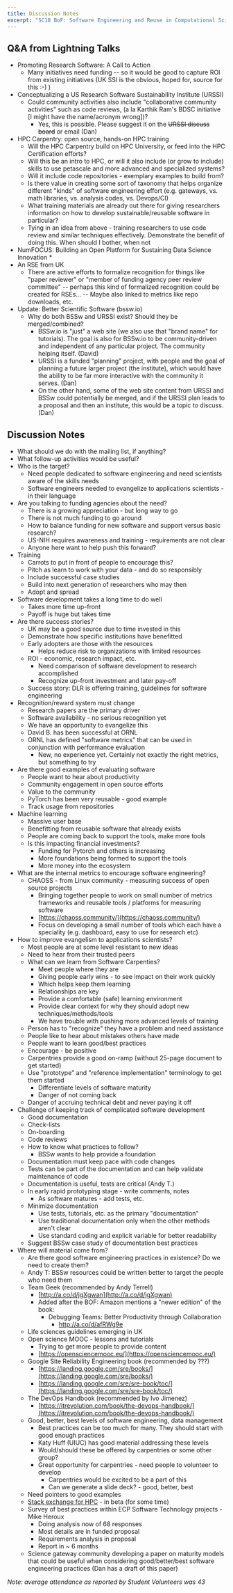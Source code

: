 ```yaml
---
title: Discussion Notes
excerpt: "SC18 BoF: Software Engineering and Reuse in Computational Science and Engineering"
---
```


## Q&A from Lightning Talks

*   Promoting Research Software: A Call to Action
    *   Many initiatives need funding -- so it would be good to capture ROI from existing initiatives (UK SSI is the obvious, hoped for, source for this :-) )
*   Conceptualizing a US Research Software Sustainability Institute (URSSI)
    *   Could community activities also include "collaborative community activities" such as code reviews, (a la Karthik Ram's BDSC initiative [I might have the name/acronym wrong])?
        *   Yes, this is possible. Please suggest it on the ~~URSSI discuss board~~ or email (Dan)
*   HPC Carpentry: open source, hands-on HPC training
    *   Will the HPC Carpentry build on HPC University, or feed into the HPC Certification efforts?
    *   Will this be an intro to HPC, or will it also include (or grow to include) skills to use petascale and more advanced and specialized systems?
    *   Will it include code repositories - exemplary examples to build from?
    *   Is there value in creating some sort of taxonomy that helps organize different "kinds" of software engineering effort (e.g. gateways, vs. math libraries, vs. analysis codes, vs. Devops/CI)
    *   What training materials are already out there for giving researchers information on how to develop sustainable/reusable software in particular?
    *   Tying in an idea from above - training researchers to use code review and similar techniques effectively. Demonstrate the benefit of doing this. When should I bother, when not
*   NumFOCUS: Building an Open Platform for Sustaining Data Science Innovation
    *   
*   An RSE from UK
    *   There are active efforts to formalize recognition for things like "paper reviewer" or "member of funding agency peer review committee" -- perhaps this kind of formalized recognition could be created for RSEs… -- Maybe also linked to metrics like repo downloads, etc.
*   Update: Better Scientific Software (bssw.io)
    *   Why do both BSSw and URSSI exist? Should they be merged/combined?
        *   BSSw.io is "just" a web site (we also use that "brand name" for tutorials).  The goal is also for BSSw.io to be community-driven and independent of any particular project. The community helping itself. (David)
        *   URSSI is a funded "planning" project, with people and the goal of planning a future larger project (the institute), which would have the ability to be far more interactive with the community it serves. (Dan)
        *   On the other hand, some of the web site content from URSSI and BSSw could potentially be merged, and if the URSSI plan leads to a proposal and then an institute, this would be a topic to discuss. (Dan)

## Discussion Notes

*   What should we do with the mailing list, if anything?
*   What follow-up activities would be useful?
*   Who is the target?
    *   Need people dedicated to software engineering and need scientists aware of the skills needs
    *   Software engineers needed to evangelize to applications scientists - in their language
*   Are you talking to funding agencies about the need?
    *   There is a growing appreciation - but long way to go
    *   There is not much funding to go around
    *   How to balance funding for new software and support versus basic research?
    *   US-NIH requires awareness and training - requirements are not clear
    *   Anyone here want to help push this forward?
*   Training
    *   Carrots to put in front of people to encourage this?
    *   Pitch as learn to work with your data - and do so responsibly
    *   Include successful case studies
    *   Build into next generation of researchers who may then
    *   Adopt and spread
*   Software development takes a long time to do well
    *   Takes more time up-front
    *   Payoff is huge but takes time
*   Are there success stories?
    *   UK may be a good source due to time invested in this
    *   Demonstrate how specific institutions have benefitted
    *   Early adopters are those with the resources
        *   Helps reduce risk to organizations with limited resources
    *   ROI - economic, research impact, etc.
        *   Need comparison of software development to research accomplished
        *   Recognize up-front investment and later pay-off
    *   Success story: DLR is offering training, guidelines for software engineering
*   Recognition/reward system must change
    *   Research papers are the primary driver
    *   Software availability - no serious recognition yet
    *   We have an opportunity to evangelize this 
    *   David B. has been successful at ORNL
    *   ORNL has defined "software metrics" that can be used in conjunction with performance evaluation
        *   New, no experience yet.  Certainly not exactly the right metrics, but something to try
*   Are there good examples of evaluating software
    *   People want to hear about productivity
    *   Community engagement in open source efforts
    *   Value to the community
    *   PyTorch has been very reusable - good example
    *   Track usage from repositories
*   Machine learning
    *   Massive user base
    *   Benefitting from reusable software that already exists
    *   People are coming back to support the tools, make more tools
    *   Is this impacting financial investments?
        *   Funding for Pytorch and others is increasing
        *   More foundations being formed to support the tools
        *   More money into the ecosystem
*   What are the internal metrics to encourage software engineering?
    *   CHAOSS - from Linux community - measuring success of open source projects
        *   Bringing together people to work on small number of metrics frameworks and reusable tools / platforms for measuring software
        *   [https://chaoss.community/](https://chaoss.community/)
        *   Focus on developing a small number of tools which each have a speciality (e.g. dashboard, easy to use for research etc)
*   How to improve evangelism to applications scientists?
    *   Most people are at some level resistant to new ideas
    *   Need to hear from their trusted peers
    *   What can we learn from Software Carpenties?
        *   Meet people where they are
        *   Giving people early wins - to see impact on their work quickly
        *   Which helps keep them learning
        *   Relationships are key 
        *   Provide a comfortable (safe) learning environment
        *   Provide clear context for why they should adopt new techniques/methods/tools
        *   We have trouble with pushing more advanced levels of training
    *   Person has to "recognize" they have a problem and need assistance
    *   People like to hear about mistakes others have made
    *   People want to learn good/best practices
    *   Encourage - be positive
    *   Carpentries provide a good on-ramp (without 25-page document to get started)
    *   Use "prototype" and "reference implementation" terminology to get them started
        *   Differentiate levels of software maturity
        *   Danger of not coming back
    *   Danger of accruing technical debt and never paying it off
*   Challenge of keeping track of complicated software development
    *   Good documentation
    *   Check-lists
    *   On-boarding
    *   Code reviews
    *   How to know what practices to follow?
        *   BSSw wants to help provide a foundation
    *   Documentation must keep pace with code changes
    *   Tests can be part of the documentation and can help validate maintenance of code
    *   Documentation is useful, tests are critical (Andy T.)
    *   In early rapid prototyping stage - write comments, notes
        *   As software matures - add tests, etc.
    *   Minimize documentation
        *   Use tests, tutorials, etc. as the primary "documentation"
        *   Use traditional documentation only when the other methods aren't clear
        *   Use standard coding and explicit variable for better readability 
    *   Suggest BSSw case study of documentation best practices
*   Where will material come from?
    *   Are there good software engineering practices in existence?  Do we need to create them?
    *   Andy T: BSSw resources could be written better to target the people who need them
    *   Team Geek (recommended by Andy Terrell)
        *   [http://a.co/d/jgXgwan](http://a.co/d/jgXgwan)
        *   Added after the BOF: Amazon mentions a "newer edition" of the book: 
            *   Debugging Teams: Better Productivity through Collaboration
                *   [http://a.co/d/afRWg9e ](http://a.co/d/afRWg9e)
    *   Life sciences guidelines emerging in UK
    *   Open science MOOC - lessons and tutorials
        *   Trying to get more people to provide content
        *   [https://opensciencemooc.eu/](https://opensciencemooc.eu/)
    *   Google Site Reliability Engineering book (recommended by ???)
        *   [https://landing.google.com/sre/books/](https://landing.google.com/sre/books/)
        *   [https://landing.google.com/sre/sre-book/toc/](https://landing.google.com/sre/sre-book/toc/)
    *   The DevOps Handbook (recommended by Ivo Jimenez)
        *   [https://itrevolution.com/book/the-devops-handbook/](https://itrevolution.com/book/the-devops-handbook/)
    *   Good, better, best levels of software engineering, data management
        *   Best practices can be too much for many.  They should start with good enough practices
        *   Katy Huff (UIUC) has good material addressing these levels
        *   Would/should these be offered by carpentries or some other group?
        *   Great opportunity for carpentries - need people to volunteer to develop
            *   Carpentries would be excited to be a part of this
            *   Can we generate a slide deck? - good, better, best
    *   Need pointers to good examples
    *   [Stack exchange for HPC](https://scicomp.stackexchange.com/) - in beta (for some time)
    *   Survey of best practices within ECP Software Technology projects - Mike Heroux
        *   Doing analysis now of 68 responses
        *   Most details are in funded proposal
        *   Requirements analysis in proposal
        *   Report in ~ 6 months
    *   Science gateway community developing a paper on maturity models that could be useful when considering good/better/best software engineering practices (Dan has a draft of this paper)

*Note: average attendance as reported by Student Volunteers was 43*

